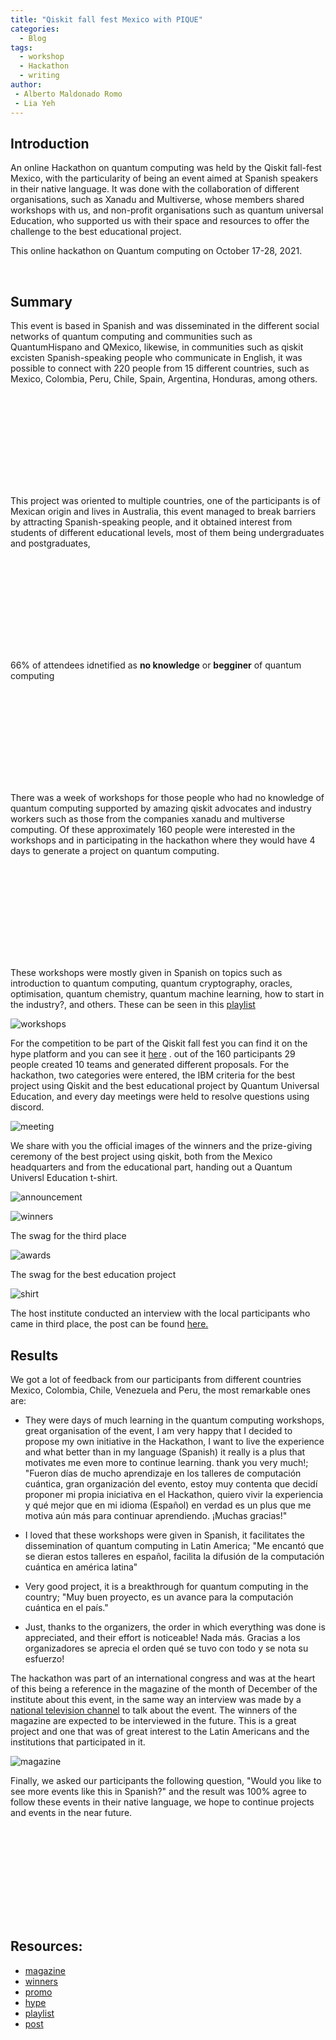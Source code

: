 ```yaml
---
title: "Qiskit fall fest Mexico with PIQUE"
categories:
  - Blog
tags:
  - workshop
  - Hackathon
  - writing
author:
 - Alberto Maldonado Romo
 - Lia Yeh
---
```


<script type="text/javascript" src="https://cdn.jsdelivr.net/npm/chart.xkcd@1.1/dist/chart.xkcd.min.js"></script> 


## Introduction

An online Hackathon on quantum computing was held by the Qiskit fall-fest Mexico, with the particularity of being an event aimed at Spanish speakers in their native language.
It was done with the collaboration of different organisations, such as Xanadu and Multiverse, whose members shared workshops with us, and non-profit organisations such as quantum universal Education, who supported us with their space and resources to offer the challenge to the best educational project.

This online hackathon on Quantum computing on October 17-28, 2021.


<br>


## Summary


This event is based in Spanish and was disseminated in the different social networks of quantum computing and communities such as QuantumHispano and QMexico, likewise, in communities such as qiskit excisten Spanish-speaking people who communicate in English, it was possible to connect with 220 people from 15 different countries, such as Mexico, Colombia, Peru, Chile, Spain, Argentina, Honduras, among others.


<div id="3303ea957f0c4e0fb747f76c98d1c4a5" class="chart-container" style="width: 700px">
        <svg id="chart_3303ea957f0c4e0fb747f76c98d1c4a5"></svg>
</div>


This project was oriented to multiple countries, one of the participants is of Mexican origin and lives in Australia, this event managed to break barriers by attracting Spanish-speaking people, and it obtained interest from students of different educational levels, most of them being undergraduates and postgraduates, 


<div id="cf05e3d25161444ebe6016a6e447c803" class="chart-container" style="width: 700px">
        <svg id="chart_cf05e3d25161444ebe6016a6e447c803"></svg>
    </div>

66% of  attendees idnetified  as  **no knowledge** or **begginer**  of quantum computing

 <div id="a38eece5fe994ec791096d3433754d90" class="chart-container" style="width: 700px">
            <svg id="chart_a38eece5fe994ec791096d3433754d90"></svg>
    </div>


There was a week of workshops for those people who had no knowledge of quantum computing supported by amazing qiskit advocates and industry workers such as those from the companies xanadu and multiverse computing. Of these approximately 160 people were interested in the workshops and in participating in the hackathon where they would have 4 days to generate a project on quantum computing.



<div id="39af896b75ac41e4a35702b5ee57dc50" class="chart-container" style="width: 700px">
            <svg id="chart_39af896b75ac41e4a35702b5ee57dc50"></svg>
        </div>

These workshops were mostly given in Spanish on topics such as introduction to quantum computing, quantum cryptography, oracles, optimisation, quantum chemistry, quantum machine learning, how to start in the industry?, and  others. These can be seen in this [playlist](https://www.youtube.com/watch?v=x0RMjEdHOmw&list=PLlU00HdSTWDwRnguUpTpSwbp_YBeaeN6t)



![workshops](/assets/images/hackathon/promo_talleres.png)      


For the competition to be part of the Qiskit fall fest you can find it on the hype platform and you can see it [here](https://qiskitfallfest.hypeinnovation.com/servlet/hype/IMT?documentTableId=396317855001974302&userAction=Browse&templateName=&documentId=184ef5cd6b1e8c527512c0231f5f474a) . out of the 160 participants 29 people created 10 teams and generated different proposals.
For the hackathon, two categories were entered, the IBM criteria for the best project using Qiskit and the best educational project by Quantum Universal Education, and every day meetings were held to resolve questions using discord.

![meeting](/assets/images/hackathon/meeting.png)      

We share with you the official images of the winners and the prize-giving ceremony of the best project using qiskit, both from the Mexico headquarters and from the educational part, handing out a Quantum Universl Education t-shirt.


![announcement](/assets/images/hackathon/anuncio.png)      


![winners](/assets/images/hackathon/ganadores.jpg)      

The swag for the third place

![awards](/assets/images/hackathon/1.png)  

The swag for the best education project

![shirt](/assets/images/designs/fsqc_shirt_pale-teal.png)      


The host institute conducted an interview with the local participants who came in third place, the post can be found [here.](https://www.ipn.mx/imageninstitucional/comunicados/ver-comunicado.html?y=2021&n=254&t=6&fbclid=IwAR2PGuryGeF3Qs6GL2S6YQTBF4jlSrLpN_KQF_DrHeryvDB83GpafKAw5Ak)

## Results

We got a lot of feedback from our participants from different countries Mexico, Colombia, Chile, Venezuela and Peru, the most remarkable ones are: 


- They were days of much learning in the quantum computing workshops, great organisation of the event, I am very happy that I decided to propose my own initiative in the Hackathon, I want to live the experience and what better than in my language (Spanish) it really is a plus that motivates me even more to continue learning. thank you very much!; "Fueron días de mucho aprendizaje en los talleres de computación cuántica, gran organización del evento, estoy muy contenta que decidí proponer mi propia iniciativa en el Hackathon, quiero vivir la experiencia y qué mejor que en mi idioma (Español) en verdad es un plus que me motiva aún más para continuar aprendiendo. ¡Muchas gracias!"


- I loved that these workshops were given in Spanish, it facilitates the dissemination of quantum computing in Latin America; "Me encantó que se dieran estos talleres en español, facilita la difusión de la computación cuántica en américa latina"

- Very good project, it is a breakthrough for quantum computing in the country; "Muy buen proyecto, es un avance para la computación cuántica en el país."

- Just, thanks to the organizers, the order in which everything was done is appreciated, and their effort is noticeable! Nada más. Gracias a los organizadores se aprecia el orden qué se tuvo con todo y se nota su esfuerzo!


The hackathon was part of an international congress and was at the heart of this being a reference in the magazine of the month of December of the institute about this event, in the same way an interview was made by a [national television channel](https://canalonce.mx/) to talk about the event. The winners of the magazine are expected to be interviewed in the future. This is a great project and one that was of great interest to the Latin Americans and the institutions that participated in it.





![magazine](/assets/images/hackathon/magazine.jpg)      



Finally, we asked our participants the following question, "Would you like to see more events like this in Spanish?" and the result was 100% agree to follow these events in their native language, we hope to continue projects and events in the near future.


<div id="12ec2e85d4d34eeaa9f4458fa2c74bdb" class="chart-container" style="width: 500px">
            <svg id="chart_12ec2e85d4d34eeaa9f4458fa2c74bdb"></svg>
        </div>



## Resources:

- [magazine](https://www.facebook.com/cicipnoficial/photos/a.167258493381013/4632726710167480/)
- [winners](https://www.facebook.com/cicipnoficial/photos/pcb.4607243452715806/4607240386049446)
- [promo](https://www.facebook.com/CORECIC/photos/3112112655696390)
- [hype](https://qiskitfallfest.hypeinnovation.com/servlet/hype/IMT?userAction=BrowseCurrentUser&templateName=MenuItem)
- [playlist](https://www.youtube.com/watch?v=x0RMjEdHOmw&list=PLlU00HdSTWDwRnguUpTpSwbp_YBeaeN6t)
- [post](https://www.ipn.mx/imageninstitucional/comunicados/ver-comunicado.html?y=2021&n=254&t=6&fbclid=IwAR2PGuryGeF3Qs6GL2S6YQTBF4jlSrLpN_KQF_DrHeryvDB83GpafKAw5Ak)

<script>


		const svg_3303ea957f0c4e0fb747f76c98d1c4a5 = document.querySelector('#chart_3303ea957f0c4e0fb747f76c98d1c4a5')
        const chart_3303ea957f0c4e0fb747f76c98d1c4a5 = new chartXkcd.Bar(svg_3303ea957f0c4e0fb747f76c98d1c4a5, {"title": "Percentage of participating countries", "data": {"datasets": [{"data": [60.45454545454545, 16.363636363636364, 8.636363636363636, 3.636363636363636, 3.1818181818181815, 1.3636363636363636, 1.3636363636363636, 0.909090909090909, 0.909090909090909, 0.4545454545454545, 0.4545454545454545, 0.4545454545454545, 0.4545454545454545, 0.4545454545454545, 0.4545454545454545, 0.004545454545454545]}], "labels": ["MX", "Other", "CO", "PE", "CL", "ES", "US", "BR", "IN", "BD", "PL", "VN", "AR", "AU", "DE", "HN"]}, "xLabel": "Country", "yLabel": "Porcentage (%)", "options": {"yTickCount": 3, "dataColors": ["#FFF1C9", "#F7B7A3", "#EA5F89", "#9B3192", "#57167E", "#47B39C", "#00529B"]}});

        const svg_cf05e3d25161444ebe6016a6e447c803 = document.querySelector('#chart_cf05e3d25161444ebe6016a6e447c803')
        const chart_cf05e3d25161444ebe6016a6e447c803 = new chartXkcd.Bar(svg_cf05e3d25161444ebe6016a6e447c803, {"title": "Educational level of registrants", "data": {"datasets": [{"data": [62.27272727272727, 19.545454545454547, 10.454545454545455, 3.1818181818181817, 1.8181818181818181, 1.3636363636363635, 0.9090909090909091, 0.45454545454545453]}], "labels": ["UG", "Ms", "PhD", "Industry", "Tch", "HS", "Postdoc", "Other"]}, "xLabel": "Academic Level", "yLabel": "Porcentage (%)", "options": {"yTickCount": 3, "dataColors": ["#FFF1C9", "#F7B7A3", "#EA5F89", "#9B3192", "#57167E", "#47B39C", "#00529B"]}});

        const svg_a38eece5fe994ec791096d3433754d90 = document.querySelector('#chart_a38eece5fe994ec791096d3433754d90')
        const chart_a38eece5fe994ec791096d3433754d90 = new chartXkcd.Pie(svg_a38eece5fe994ec791096d3433754d90, {"title": "Begginer", "data": {"datasets": [{"data": [66, 34]}], "labels": ["yes", "no"]}, "options": {"innerRadius": 0, "legendPosition": 1}})

        const svg_39af896b75ac41e4a35702b5ee57dc50 = document.querySelector('#chart_39af896b75ac41e4a35702b5ee57dc50')
        const chart_39af896b75ac41e4a35702b5ee57dc50 = new chartXkcd.Pie(svg_39af896b75ac41e4a35702b5ee57dc50, {"title": "Interested in participating in", "data": {"datasets": [{"data": [40.45454545454545, 4.090909090909091, 55.45454545454545]}], "labels": ["Attend the workshops", "Participate in the Hackathon", "Both"]}, "options": {"innerRadius": 0.6, "legendPosition": 1, "dataColors": ["#FFF1C9", "#EA5F89", "#47B39C"]}});

        const svg_12ec2e85d4d34eeaa9f4458fa2c74bdb = document.querySelector('#chart_12ec2e85d4d34eeaa9f4458fa2c74bdb')
            const chart_12ec2e85d4d34eeaa9f4458fa2c74bdb = new chartXkcd.Pie(svg_12ec2e85d4d34eeaa9f4458fa2c74bdb, {"title": "Would you like to see more events like this in Spanish?", "data": {"datasets": [{"data": [100, 0, 0]}], "labels": ["Yes", "No", "I don\'t sure"]}, "options": {"innerRadius": 0.6, "legendPosition": 1, "dataColors": ["#FFF1C9", "#EA5F89", "#47B39C"]}});
</script>








